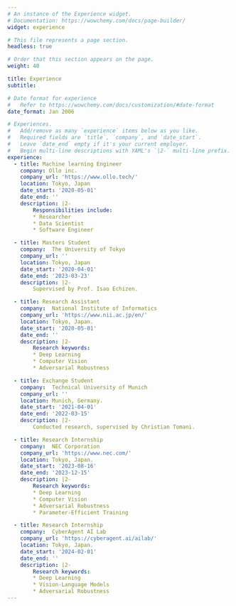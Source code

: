 ```yaml
---
# An instance of the Experience widget.
# Documentation: https://wowchemy.com/docs/page-builder/
widget: experience

# This file represents a page section.
headless: true

# Order that this section appears on the page.
weight: 40

title: Experience
subtitle:

# Date format for experience
#   Refer to https://wowchemy.com/docs/customization/#date-format
date_format: Jan 2006

# Experiences.
#   Add/remove as many `experience` items below as you like.
#   Required fields are `title`, `company`, and `date_start`.
#   Leave `date_end` empty if it's your current employer.
#   Begin multi-line descriptions with YAML's `|2-` multi-line prefix.
experience:
  - title: Machine learning Engineer
    company: Ollo inc.
    company_url: 'https://www.ollo.tech/'
    location: Tokyo, Japan
    date_start: '2020-05-01'
    date_end: ''
    description: |2-
        Responsibilities include:
        * Researcher
        * Data Scientist
        * Software Engineer 

  - title: Masters Student
    company:  The University of Tokyo
    company_url: ''
    location: Tokyo, Japan
    date_start: '2020-04-01'
    date_end: '2023-03-23'
    description: |2-
        Supervised by Prof. Isao Echizen.

  - title: Research Assistant
    company:  National Institute of Informatics
    company_url: 'https://www.nii.ac.jp/en/'
    location: Tokyo, Japan.
    date_start: '2020-05-01'
    date_end: ''
    description: |2-
        Research keywords:
        * Deep Learning
        * Computer Vision
        * Adversarial Robustness

  - title: Exchange Student
    company:  Technical University of Munich
    company_url: ''
    location: Munich, Germany.
    date_start: '2021-04-01'
    date_end: '2022-03-15'
    description: |2-
        Conducted research, supervised by Christian Tomani.

  - title: Research Internship
    company:  NEC Corporation
    company_url: 'https://www.nec.com/'
    location: Tokyo, Japan.
    date_start: '2023-08-16'
    date_end: '2023-12-15'
    description: |2-
        Research keywords:
        * Deep Learning
        * Computer Vision
        * Adversarial Robustness
        * Parameter-Efficient Training

  - title: Research Internship
    company:  CyberAgent AI Lab
    company_url: 'https://cyberagent.ai/ailab/'
    location: Tokyo, Japan.
    date_start: '2024-02-01'
    date_end: ''
    description: |2-
        Research keywords:
        * Deep Learning
        * Vision-Language Models
        * Adversarial Robustness
---
```

